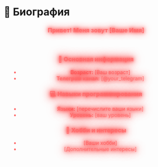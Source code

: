 # 💫 Биография

<h3 align="center">
  <span style="color: #ff6b6b; text-shadow: 0 0 10px #ff0000, 0 0 20px #ff0000;">
    Привет! Меня зовут [Ваше Имя]
  </span>
</h3>

<div align="center" style="animation: glow 2s ease-in-out infinite alternate;">
  
### 🎯 Основная информация
- **Возраст:** [Ваш возраст]
- **Телеграм канал:** [@your_telegram]

### 💻 Навыки программирования
- **Языки:** [перечислите ваши языки]
- **Уровень:** [ваш уровень]

### 🎨 Хобби и интересы
- [Ваши хобби]
- [Дополнительные интересы]

</div>

<style>
  @keyframes glow {
    0% {
      color: #ff6b6b;
      text-shadow: 0 0 10px #ff0000, 0 0 20px #ff0000, 0 0 30px #ff0000;
    }
    100% {
      color: #ff9999;
      text-shadow: 0 0 15px #ff3333, 0 0 25px #ff3333, 0 0 35px #ff3333;
    }
  }
  
  div {
    animation: glow 2s ease-in-out infinite alternate;
    padding: 20px;
    border-radius: 10px;
  }
</style>
